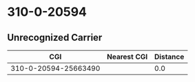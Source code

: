 # 310-0-20594
## Unrecognized Carrier


| CGI | Nearest CGI | Distance |
|-----|-------------|----------|
| 310-0-20594-25663490 |  | 0.0 |
